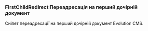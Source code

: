 
<meta http-equiv="Content-Type" content="text/html; charset=utf-8">
<h3>FirstChildRedirect Переадресація на перший дочірній документ </h3>
Сніпет переадресації на перший дочірній документ Evolution CMS.
